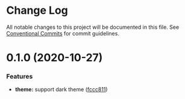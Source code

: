 # Change Log

All notable changes to this project will be documented in this file.
See [Conventional Commits](https://conventionalcommits.org) for commit guidelines.

# 0.1.0 (2020-10-27)

### Features

- **theme:** support dark theme ([fccc811](https://git.easyops.local/anyclouds/next-core/commits/fccc811))
